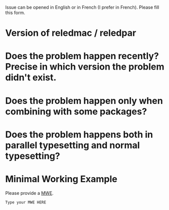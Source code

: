 Issue can be opened in English or in French (I prefer in French). Please fill this form.

# Version of reledmac / reledpar

# Does the problem happen recently? Precise in which version the problem didn't exist.

# Does the problem happen only when combining with some packages?

# Does the problem happens both in parallel typesetting and normal typesetting?

# Minimal Working Example

Please provide a [MWE](http://minimalbeispiel.de/mini-en.html). 

```` 
Type your MWE HERE
````
